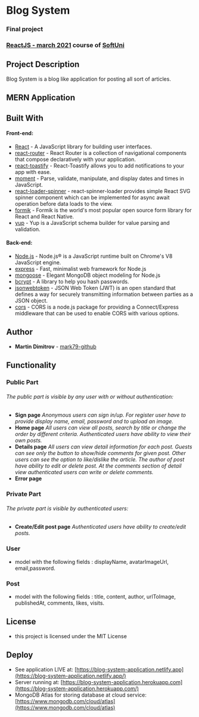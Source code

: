 # Blog System

### Final project

### [ReactJS - march 2021](https://softuni.bg/trainings/3315/reactjs-march-2021) course of [SoftUni](https://softuni.bg/)

## Project Description

Blog System is a blog like application for posting all sort of articles.

## MERN Application

## Built With

#### Front-end:

* [React](https://reactjs.org/) - A JavaScript library for building user interfaces.
* [react-router](https://reactrouter.com/) - React Router is a collection of navigational components that compose
  declaratively with your application.
* [react-toastify](https://www.npmjs.com/package/react-toastify) - React-Toastify allows you to add notifications to
  your app with ease.
* [moment](https://momentjs.com/) - Parse, validate, manipulate, and display dates and times in JavaScript.
* [react-loader-spinner](https://www.npmjs.com/package/react-loader-spinner) - react-spinner-loader provides simple
  React SVG spinner component which can be implemented for async await operation before data loads to the view.
* [formik](https://formik.org/) - Formik is the world's most popular open source form library for React and React
  Native.
* [yup](https://www.npmjs.com/package/yup) - Yup is a JavaScript schema builder for value parsing and validation.

#### Back-end:

* [Node.js](https://nodejs.org/en/) - Node.js® is a JavaScript runtime built on Chrome's V8 JavaScript engine.
* [express](https://expressjs.com/) - Fast, minimalist web framework for Node.js
* [mongoose](https://mongoosejs.com/) - Elegant MongoDB object modeling for Node.js
* [bcrypt](https://www.npmjs.com/package/bcrypt) - A library to help you hash passwords.
* [jsonwebtoken](https://www.npmjs.com/package/jsonwebtoken) - JSON Web Token (JWT) is an open standard that defines a
  way for securely transmitting information between parties as a JSON object.
* [cors](https://www.npmjs.com/package/cors) - CORS is a node.js package for providing a Connect/Express middleware that
  can be used to enable CORS with various options.

## Author

* **Martin Dimitrov** - [mark79-github](https://github.com/mark79-github/)

## Functionality

### Public Part

###### The public part is visible by any user with or without authentication:

- **Sign page** 
  _Anonymous users can sign in/up. For register user have to provide display name, email, password and to
  upload an image._
- **Home page** 
  _All users can view all posts, search by title or change the order by different criteria. Authenticated
  users have ability to view their own posts._
- **Details page** 
  _All users can view detail information for each post. Guests can see only the button to show/hide
  comments for given post. Other users can see the option to like/dislike the article. The author of post have ability
  to edit or delete post. At the comments section of detail view authenticated users can write or delete comments._
- **Error page**

### Private Part

###### The private part is visible by authenticated users:

- **Create/Edit post page** 
  _Authenticated users have ability to create/edit posts._

### User

* model with the following fields : displayName, avatarImageUrl, email,password.

### Post

* model with the following fields : title, content, author, urlToImage, publishedAt, comments, likes, visits.

## License

* this project is licensed under the MIT License

## Deploy

* See application LIVE at: [https://blog-system-application.netlify.app](https://blog-system-application.netlify.app/)
* Server running at: [https://blog-system-application.herokuapp.com](https://blog-system-application.herokuapp.com/)
* MongoDB Atlas for storing database at cloud service: [https://www.mongodb.com/cloud/atlas](https://www.mongodb.com/cloud/atlas)



